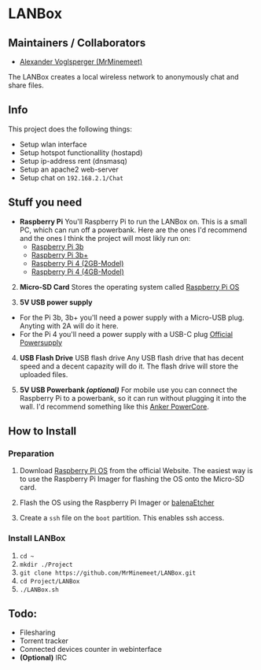 # LANBox

## Maintainers / Collaborators
* [Alexander Voglsperger (MrMinemeet)](alexander.voglsperger@protonmail.com)

The LANBox creates a local wireless network to anonymously chat and share files.

## Info
This project does the following things:
* Setup wlan interface
* Setup hotspot functionallity (hostapd)
* Setup ip-address rent (dnsmasq)
* Setup an apache2 web-server
* Setup chat on `192.168.2.1/Chat`

## Stuff you need
* **Raspberry Pi**
You'll Raspberry Pi to run the LANBox on. This is a small PC, which can run off a powerbank. Here are the ones I'd recommend and the ones I think the project will most likly run on:
  * [Raspberry Pi 3b](https://amzn.to/30XMNyV)
  * [Raspberry Pi 3b+](https://amzn.to/2V3Zog5)
  * [Raspberry Pi 4 (2GB-Model)](https://amzn.to/2V3Zog5)
  * [Raspberry Pi 4 (4GB-Model)](https://amzn.to/2YkDaIE)

2. **Micro-SD Card**
Stores the operating system called [Raspberry Pi OS](https://www.raspberrypi.org/downloads/)

3. **5V USB power supply**
  * For the Pi 3b, 3b+ you'll need a power supply with a Micro-USB plug. Anyting with 2A will do it here.
  * For the Pi 4 you'll need a power supply with a USB-C plug [Official Powersupply](https://amzn.to/3dlqzJy)

4. **USB Flash Drive**
USB flash drive
Any USB flash drive that has decent speed and a decent capazity will do it. The flash drive will store the uploaded files.

5. **5V USB Powerbank *(optional)***
For mobile use you can connect the Raspberry Pi to a powerbank, so it can run without plugging it into the wall. I'd recommend something like this [Anker PowerCore](https://amzn.to/3eliWEu).

## How to Install
### Preparation
1. Download [Raspberry Pi OS](https://www.raspberrypi.org/downloads/) from the official Website. The easiest way is to use the Raspberry Pi Imager for flashing the OS onto the Micro-SD card.

2. Flash the OS using the Raspberry Pi Imager or [balenaEtcher](https://www.balena.io/etcher/)

3. Create a `ssh` file on the `boot` partition. This enables ssh access.

### Install LANBox
1. `cd ~`
2. `mkdir ./Project`
3. `git clone https://github.com/MrMinemeet/LANBox.git`
4. `cd Project/LANBox`
5. `./LANBox.sh`

## Todo:
* Filesharing
* Torrent tracker
* Connected devices counter in webinterface
* **(Optional)** IRC